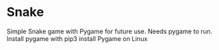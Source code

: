 # Snake

Simple Snake game with Pygame for future use.
Needs pygame to run. 
Install pygame with pip3 install Pygame on Linux

